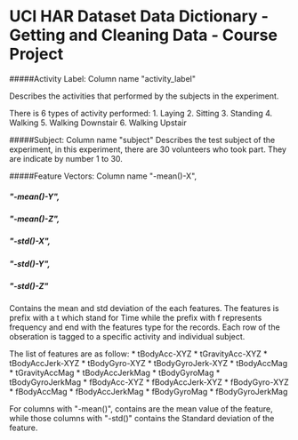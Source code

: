 UCI HAR Dataset Data Dictionary - Getting and Cleaning Data - Course Project
================================================================================

#####Activity Label: Column name "activity_label"

Describes the activities that performed by the subjects in the experiment. 

There is 6 types of activity performed:
        1. Laying
        2. Sitting
        3. Standing
        4. Walking
        5. Walking Downstair
        6. Walking Upstair


#####Subject: Column name "subject"
Describes the test subject of the experiment, in this experiment, there are 30 
volunteers who took part. They are indicate by number 1 to 30.


#####Feature Vectors: Column name "<Feature>-mean()-X",
#####                             "<Feature>-mean()-Y", 
#####                             "<Feature>-mean()-Z",
#####                             "<Feature>-std()-X", 
#####                             "<Feature>-std()-Y", 
#####                             "<Feature>-std()-Z"

Contains the mean and std deviation of the each features. The features is prefix 
with a t which stand for Time while the prefix with f represents frequency and 
end with the features type for the records. Each row of the obseration is tagged 
to a specific activity and individual subject.

The list of features are as follow:
          * tBodyAcc-XYZ
          * tGravityAcc-XYZ
          * tBodyAccJerk-XYZ
          * tBodyGyro-XYZ
          * tBodyGyroJerk-XYZ
          * tBodyAccMag
          * tGravityAccMag
          * tBodyAccJerkMag
          * tBodyGyroMag
          * tBodyGyroJerkMag
          * fBodyAcc-XYZ
          * fBodyAccJerk-XYZ
          * fBodyGyro-XYZ
          * fBodyAccMag
          * fBodyAccJerkMag
          * fBodyGyroMag
          * fBodyGyroJerkMag

For columns with "-mean()", contains are the mean value of the feature, while 
those columns with "-std()" contains the Standard deviation of the feature.